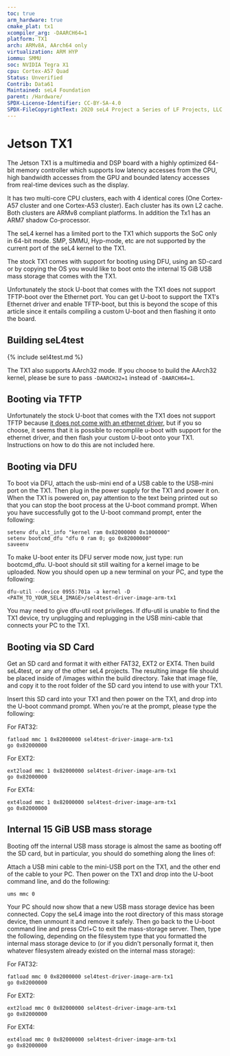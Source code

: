 ```yaml
---
toc: true
arm_hardware: true
cmake_plat: tx1
xcompiler_arg: -DAARCH64=1
platform: TX1
arch: ARMv8A, AArch64 only
virtualization: ARM HYP
iommu: SMMU
soc: NVIDIA Tegra X1
cpu: Cortex-A57 Quad
Status: Unverified
Contrib: Data61
Maintained: seL4 Foundation
parent: /Hardware/
SPDX-License-Identifier: CC-BY-SA-4.0
SPDX-FileCopyrightText: 2020 seL4 Project a Series of LF Projects, LLC.
---
```

# Jetson TX1
 The Jetson TX1 is a multimedia and DSP board with a highly
optimized 64-bit memory controller which supports low latency accesses
from the CPU, high bandwidth accesses from the GPU and bounded latency
accesses from real-time devices such as the display.

It has two multi-core CPU clusters, each with 4 identical cores (One
Cortex-A57 cluster and one Cortex-A53 cluster). Each cluster has its own
L2 cache. Both clusters are ARMv8 compliant platforms. In addition the
Tx1 has an ARM7 shadow Co-processor.

The seL4 kernel has a limited port to the TX1 which supports the SoC
only in 64-bit mode. SMP, SMMU, Hyp-mode, etc are not supported by the
current port of the seL4 kernel to the TX1.

The stock TX1 comes with support for booting using DFU, using an SD-card
or by copying the OS you would like to boot onto the internal 15 GiB USB
mass storage that comes with the TX1.

Unfortunately the stock U-boot that comes with the TX1 does not support
TFTP-boot over the Ethernet port. You can get U-boot to support the
TX1's Ethernet driver and enable TFTP-boot, but this is beyond the scope
of this article since it entails compiling a custom U-boot and then
flashing it onto the board.

## Building seL4test

{% include sel4test.md %}

The TX1 also supports AArch32 mode. If you choose to build the AArch32 kernel,
please be sure to pass `-DAARCH32=1` instead of `-DAARCH64=1`.

## Booting via TFTP
 Unfortunately the stock U-boot that comes with
the TX1 does not support TFTP because
[it does not come with an ethernet driver](https://devtalk.nvidia.com/default/topic/962946/tx1-pxe-boot/), but if you so choose, it
seems that it is possible to recomplile u-boot with support for the
ethernet driver, and then flash your custom U-boot onto your TX1.
Instructions on how to do this are not included here.

## Booting via DFU

To boot via DFU, attach the usb-mini end of a USB cable to the USB-mini
port on the TX1. Then plug in the power supply for the TX1 and power it
on. When the TX1 is powered on, pay attention to the text being printed
out so that you can stop the boot process at the U-boot command prompt.
When you have successfully got to the U-boot command prompt, enter the
following:
```
setenv dfu_alt_info "kernel ram 0x82000000 0x1000000"
setenv bootcmd_dfu "dfu 0 ram 0; go 0x82000000"
saveenv
```

To make U-boot enter its DFU server mode now, just type:
run bootcmd_dfu. U-boot should sit still waiting for a kernel image to
be uploaded. Now you should open up a new terminal on your PC, and type
the following:
```
dfu-util --device 0955:701a -a kernel -D <PATH_TO_YOUR_SEL4_IMAGE>/sel4test-driver-image-arm-tx1
```

You may need to give dfu-util root privileges. If dfu-util is unable to
find the TX1 device, try unplugging and replugging in the USB mini-cable
that connects your PC to the TX1.

## Booting via SD Card

Get an SD card and format it with either FAT32, EXT2 or EXT4. Then build
seL4test, or any of the other seL4 projects. The resulting image file
should be placed inside of /images within the build directory. Take that
image file, and copy it to the root folder of the SD card you intend to
use with your TX1.

Insert this SD card into your TX1 and then power on the TX1, and drop
into the U-boot command prompt. When you're at the prompt, please type
the following:

For FAT32:
```
fatload mmc 1 0x82000000 sel4test-driver-image-arm-tx1
go 0x82000000
```

For EXT2:
```
ext2load mmc 1 0x82000000 sel4test-driver-image-arm-tx1
go 0x82000000
```

For EXT4:
```
ext4load mmc 1 0x82000000 sel4test-driver-image-arm-tx1
go 0x82000000
```

## Internal 15 GiB USB mass storage

Booting off the internal USB mass storage is almost the same as booting
off the SD card, but in particular, you should do something along the
lines of:

Attach a USB mini cable to the mini-USB port on the TX1, and the other
end of the cable to your PC. Then power on the TX1 and drop into the
U-boot command line, and do the following:

```
ums mmc 0
```

Your PC should now show that a new USB mass storage device has been
connected. Copy the seL4 image into the root directory of this mass
storage device, then unmount it and remove it safely. Then go back to
the U-boot command line and press Ctrl+C to exit the mass-storage
server. Then, type the following, depending on the filesystem type that
you formatted the internal mass storage device to (or if you didn't
personally format it, then whatever filesystem already existed on the
internal mass storage):

For FAT32:
```
fatload mmc 0 0x82000000 sel4test-driver-image-arm-tx1
go 0x82000000
```

For EXT2:
```
ext2load mmc 0 0x82000000 sel4test-driver-image-arm-tx1
go 0x82000000
```

For EXT4:
```
ext4load mmc 0 0x82000000 sel4test-driver-image-arm-tx1
go 0x82000000
```

